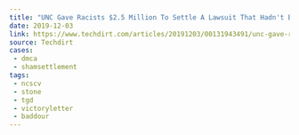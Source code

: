 ```yaml
---
title: "UNC Gave Racists $2.5 Million To Settle A Lawsuit That Hadn't Been Filed Yet, And The Racists Are Abusing The DMCA To Hide The Details"
date: 2019-12-03
link: https://www.techdirt.com/articles/20191203/00131943491/unc-gave-racists-25-million-to-settle-lawsuit-that-hadnt-been-filed-yet-racists-are-abusing-dmca-to-hide-details.shtml
source: Techdirt
cases:
 - dmca
 - shamsettlement
tags:
 - ncscv
 - stone
 - tgd
 - victoryletter
 - baddour
---
```

